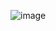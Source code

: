 ![image](https://user-images.githubusercontent.com/86983570/201480590-ca72b25b-c9db-4d70-89d1-bca4c581e059.png)
